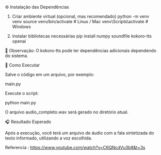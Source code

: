 ⚙️ Instalação das Dependências
1. Criar ambiente virtual (opcional, mas recomendado)
python -m venv venv
source venv/bin/activate  # Linux / Mac
venv\Scripts\activate     # Windows

2. Instalar bibliotecas necessárias
pip install numpy soundfile kokoro-tts openai


🔹 Observação: O kokoro-tts pode ter dependências adicionais dependendo do sistema.

🚀 Como Executar

Salve o código em um arquivo, por exemplo:

main.py


Execute o script:

python main.py


O arquivo audio_completo.wav será gerado no diretório atual.

🎧 Resultado Esperado

Após a execução, você terá um arquivo de áudio com a fala sintetizada do texto informado, utilizando a voz escolhida.

Referencia : https://www.youtube.com/watch?v=C6QNcdVu3b8&t=3s 